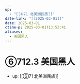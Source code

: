 ```yaml
---
up:
  - "[[⑥71 北美洲民族]]"
date-link: "[[2025-03-01]]"
date: 2025-03-01
ctime-p: 2025-03-01T13:53:41
aliases:
  - 美国黑人
---
```


# ⑥712.3 美国黑人

- up: [[⑥71 北美洲民族]]
